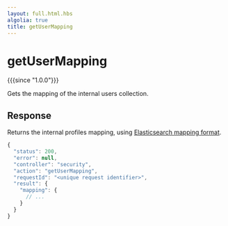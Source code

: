 ```yaml
---
layout: full.html.hbs
algolia: true
title: getUserMapping
---
```



# getUserMapping

{{{since "1.0.0"}}}

Gets the mapping of the internal users collection.


## Response

Returns the internal profiles mapping, using [Elasticsearch mapping format](https://www.elastic.co/guide/en/elasticsearch/reference/5.6/mapping.html).

```javascript
{
  "status": 200,                     
  "error": null,                     
  "controller": "security",
  "action": "getUserMapping",
  "requestId": "<unique request identifier>",
  "result": {
    "mapping": {
      // ...
    }
  }
}
```
